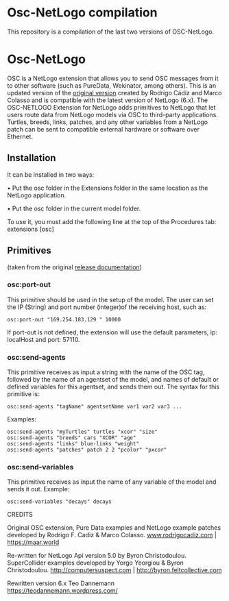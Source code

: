 # Osc-NetLogo compilation  

This repository is a compilation of the last two versions of OSC-NetLogo.


# Osc-NetLogo
OSC is a NetLogo extension that allows you to send OSC messages from it to other software (such as PureData, Wekinator, among others). This is an updated version of the [original version](https://quod.lib.umich.edu/cgi/p/pod/dod-idx/osc-netlogo-a-tool-for-exploring-the-sonification-of-complex.pdf?c=icmc;idno=bbp2372.2012.069;format=pdf) created by Rodrigo Cádiz and Marco Colasso and is compatible with the latest version of NetLogo (6.x).
The OSC-NETLOGO Extension for NetLogo adds primitives to NetLogo that let users route data from NetLogo models via OSC to third-party applications. Turtles, breeds, links, patches, and any other variables from a NetLogo patch can be sent to compatible external hardware or software over Ethernet.

## Installation 
It can be installed in two ways:

• Put the osc folder in the Extensions folder in the same location as the NetLogo application.

• Put the osc folder in the current model folder.

To use it, you must add the following line at the top of the Procedures tab: extensions [osc]

## Primitives 
(taken from the original [release documentation](https://quod.lib.umich.edu/cgi/p/pod/dod-idx/osc-netlogo-a-tool-for-exploring-the-sonification-of-complex.pdf?c=icmc;idno=bbp2372.2012.069;format=pdf))

### osc:port-out
This primitive should be used in the setup of the model. The user can set the IP (String) and port number (integer)of the receiving host, such as:
```
osc:port-out "169.254.183.129 " 10000
````

If port-out is not defined, the extension will use the default parameters, ip: localHost and port: 57110.

### osc:send-agents 
This primitive receives as input a string with the name of the OSC tag, followed by the name of an agentset of the model, and names of default or defined variables for this agentset, and sends them out. The syntax for this primitive is:
```
osc:send-agents "tagName" agentsetName var1 var2 var3 ...
```
Examples:
```
osc:send-agents "myTurtles" turtles "xcor" "size"
osc:send-agents "breeds" cars "XCOR" "age"
osc:send-agents "links" blue-links "weight"
osc:send-agents "patches" patch 2 2 "pcolor" "pxcor"
```
### osc:send-variables
This primitive receives as input the name of any variable of the model and sends it out. Example:
```
osc:send-variables "decays" decays
```

CREDITS

Original OSC extension, Pure Data examples and NetLogo example patches developed by Rodrigo F. Cadiz & Marco Colasso.
www.rodrigocadiz.com | https://maar.world

Re-written for NetLogo Api version 5.0 by Byron Christodoulou.
SuperCollider examples developed by Yorgo Yeorgiou & Byron Christodoulou.
http://computersuspect.com | http://byron.feltcollective.com


Rewritten version 6.x Teo Dannemann
https://teodannemann.wordpress.com/
